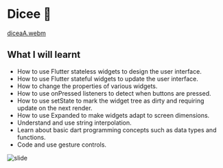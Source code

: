 


# Dicee 🎲



[diceaA.webm](https://user-images.githubusercontent.com/64453973/215254326-58775f44-7b58-49c8-ab87-5207f4ee22d4.webm)



## What I will learnt

- How to use Flutter stateless widgets to design the user interface.
- How to use Flutter stateful widgets to update the user interface.
- How to change the properties of various widgets.
- How to use onPressed listeners to detect when buttons are pressed.
- How to use setState to mark the widget tree as dirty and requiring update on the next render.
- How to use Expanded to make widgets adapt to screen dimensions.
- Understand and use string interpolation.
- Learn about basic dart programming concepts such as data types and functions.
- Code and use gesture controls.



![slide](https://user-images.githubusercontent.com/64453973/215254380-706b77fc-34a3-41eb-b002-bd5c7b6ba7c7.jpg)
